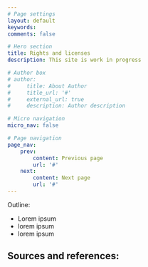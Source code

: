```yaml
---
# Page settings
layout: default
keywords:
comments: false

# Hero section
title: Rights and licenses
description: This site is work in progress

# Author box
# author:
#     title: About Author
#     title_url: '#'
#     external_url: true
#     description: Author description

# Micro navigation
micro_nav: false

# Page navigation
page_nav:
    prev:
        content: Previous page
        url: '#'
    next:
        content: Next page
        url: '#'
---
```


Outline:
- Lorem ipsum
- lorem ipsum
- lorem ipsum

Sources and references:
- 